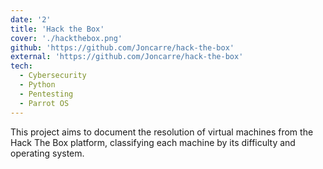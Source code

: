 ```yaml
---
date: '2'
title: 'Hack the Box'
cover: './hackthebox.png'
github: 'https://github.com/Joncarre/hack-the-box'
external: 'https://github.com/Joncarre/hack-the-box'
tech:
  - Cybersecurity
  - Python
  - Pentesting
  - Parrot OS
---
```


This project aims to document the resolution of virtual machines from the Hack The Box platform, classifying each machine by its difficulty and operating system.
